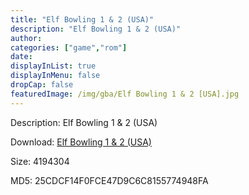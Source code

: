 ```yaml
---
title: "Elf Bowling 1 & 2 (USA)"
description: "Elf Bowling 1 & 2 (USA)"
author: 
categories: ["game","rom"]
date: 
displayInList: true
displayInMenu: false
dropCap: false
featuredImage: /img/gba/Elf Bowling 1 & 2 [USA].jpg
---
```


Description: Elf Bowling 1 & 2 (USA)

Download: <a style="text-decoration:underline;" href="https://mega.nz/#!HeRwRCwT!cXlV-gVLmXfQQcP9_hpLOmtPzwclXrOgn1nh3WJFfP8" target = "_blank" rel = "nofollow" > Elf Bowling 1 & 2 (USA)</a>

Size: 4194304

MD5: 25CDCF14F0FCE47D9C6C8155774948FA

